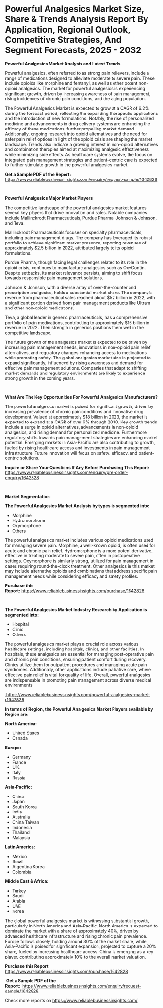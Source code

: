 <p><h1>Powerful Analgesics Market Size, Share & Trends Analysis Report By Application, Regional Outlook, Competitive Strategies, And Segment Forecasts, 2025 - 2032</h1></p><p><strong>Powerful Analgesics Market Analysis and Latest Trends</strong></p>
<p><p>Powerful analgesics, often referred to as strong pain relievers, include a range of medications designed to alleviate moderate to severe pain. These include opioids like morphine and fentanyl, as well as other potent non-opioid analgesics. The market for powerful analgesics is experiencing significant growth, driven by increasing awareness of pain management, rising incidences of chronic pain conditions, and the aging population.</p><p>The Powerful Analgesics Market is expected to grow at a CAGR of 6.2% during the forecast period, reflecting the expanding therapeutic applications and the introduction of new formulations. Notably, the rise of personalized medicine and advancements in drug delivery systems are enhancing the efficacy of these medications, further propelling market demand. Additionally, ongoing research into opioid alternatives and the need for safer pain relief options in light of the opioid crisis are shaping the market landscape. Trends also indicate a growing interest in non-opioid alternatives and combination therapies aimed at maximizing analgesic effectiveness while minimizing side effects. As healthcare systems evolve, the focus on integrated pain management strategies and patient-centric care is expected to further stimulate growth in the powerful analgesics market.</p></p>
<p><strong>Get a Sample PDF of the Report:&nbsp;</strong> <a href="https://www.reliablebusinessinsights.com/enquiry/request-sample/1642828?utm_campaign=1720&utm_medium=2&utm_source=Github&utm_content=ia&utm_term=08032025&utm_id=powerful-analgesics">https://www.reliablebusinessinsights.com/enquiry/request-sample/1642828</a></p>
<p>&nbsp;</p>
<p><strong>Powerful Analgesics Major Market Players</strong></p>
<p><p>The competitive landscape of the powerful analgesics market features several key players that drive innovation and sales. Notable companies include Mallinckrodt Pharmaceuticals, Purdue Pharma, Johnson & Johnson, and Teva. </p><p>Mallinckrodt Pharmaceuticals focuses on specialty pharmaceuticals, including pain management drugs. The company has leveraged its robust portfolio to achieve significant market presence, reporting revenues of approximately $2.5 billion in 2022, attributed largely to its opioid formulations.</p><p>Purdue Pharma, though facing legal challenges related to its role in the opioid crisis, continues to manufacture analgesics such as OxyContin. Despite setbacks, its market relevance persists, aiming to shift focus towards responsible pain management solutions.</p><p>Johnson & Johnson, with a diverse array of over-the-counter and prescription analgesics, holds a substantial market share. The company’s revenue from pharmaceutical sales reached about $52 billion in 2022, with a significant portion derived from pain management products like Ultram and other non-opioid medications.</p><p>Teva, a global leader in generic pharmaceuticals, has a comprehensive portfolio of pain medications, contributing to approximately $16 billion in revenue in 2022. Their strength in generics positions them well in the competitive landscape.</p><p>The future growth of the analgesics market is expected to be driven by increasing pain management needs, innovations in non-opioid pain relief alternatives, and regulatory changes enhancing access to medications while promoting safety. The global analgesics market size is projected to expand significantly, influenced by rising awareness and demand for effective pain management solutions. Companies that adapt to shifting market demands and regulatory environments are likely to experience strong growth in the coming years.</p></p>
<p>&nbsp;</p>
<p><strong>What Are The Key Opportunities For Powerful Analgesics Manufacturers?</strong></p>
<p><p>The powerful analgesics market is poised for significant growth, driven by increasing prevalence of chronic pain conditions and innovative drug development. Valued at approximately $18 billion in 2023, the market is expected to expand at a CAGR of over 6% through 2030. Key growth trends include a surge in opioid alternatives, advancements in non-opioid analgesics, and rising demand for personalized medicine. Furthermore, regulatory shifts towards pain management strategies are enhancing market potential. Emerging markets in Asia-Pacific are also contributing to growth, fueled by rising healthcare access and investments in pain management infrastructure. Future innovation will focus on safety, efficacy, and patient-centric solutions.</p></p>
<p><strong>Inquire or Share Your Questions If Any Before Purchasing This Report:</strong> <a href="https://www.reliablebusinessinsights.com/enquiry/pre-order-enquiry/1642828?utm_campaign=1720&utm_medium=2&utm_source=Github&utm_content=ia&utm_term=08032025&utm_id=powerful-analgesics">https://www.reliablebusinessinsights.com/enquiry/pre-order-enquiry/1642828</a></p>
<p>&nbsp;</p>
<p><strong>Market Segmentation</strong></p>
<p><strong>The Powerful Analgesics Market Analysis by types is segmented into:</strong></p>
<p><ul><li>Morphine</li><li>Hydromorphone</li><li>Oxymorphone</li><li>Others</li></ul></p>
<p><p>The powerful analgesics market includes various opioid medications used for managing severe pain. Morphine, a well-known opioid, is often used for acute and chronic pain relief. Hydromorphone is a more potent derivative, effective in treating moderate to severe pain, often in postoperative settings. Oxymorphone is similarly strong, utilized for pain management in cases requiring round-the-clock treatment. Other analgesics in this market may include alternative opioids and combinations that address specific pain management needs while considering efficacy and safety profiles.</p></p>
<p><strong>Purchase this Report:&nbsp;</strong><a href="https://www.reliablebusinessinsights.com/purchase/1642828?utm_campaign=1720&utm_medium=2&utm_source=Github&utm_content=ia&utm_term=08032025&utm_id=powerful-analgesics">https://www.reliablebusinessinsights.com/purchase/1642828</a></p>
<p>&nbsp;</p>
<p><strong>The Powerful Analgesics Market Industry Research by Application is segmented into:</strong></p>
<p><ul><li>Hospital</li><li>Clinic</li><li>Others</li></ul></p>
<p><p>The powerful analgesics market plays a crucial role across various healthcare settings, including hospitals, clinics, and other facilities. In hospitals, these analgesics are essential for managing post-operative pain and chronic pain conditions, ensuring patient comfort during recovery. Clinics utilize them for outpatient procedures and managing acute pain syndromes. Additionally, other applications include palliative care, where effective pain relief is vital for quality of life. Overall, powerful analgesics are indispensable in promoting pain management across diverse medical environments.</p></p>
<p><a href="https://www.reliablebusinessinsights.com/powerful-analgesics-market-r1642828?utm_campaign=1720&utm_medium=2&utm_source=Github&utm_content=ia&utm_term=08032025&utm_id=powerful-analgesics">&nbsp;https://www.reliablebusinessinsights.com/powerful-analgesics-market-r1642828</a></p>
<p><strong>In terms of Region, the Powerful Analgesics Market Players available by Region are:</strong></p>
<p>
    <p> <strong> North America: </strong>
        <ul>
            <li>United States</li>
            <li>Canada</li>
        </ul>
        </p> 
    <p> <strong> Europe: </strong>
        <ul>
            <li>Germany</li>
            <li>France</li>
            <li>U.K.</li>
            <li>Italy</li>
            <li>Russia</li>
        </ul>
        </p> 
    <p> <strong> Asia-Pacific: </strong>
        <ul>
            <li>China</li>
            <li>Japan</li>
            <li>South Korea</li>
            <li>India</li>
            <li>Australia</li>
            <li>China Taiwan</li>
            <li>Indonesia</li>
            <li>Thailand</li>
            <li>Malaysia</li>
        </ul>
        </p> 
    <p> <strong> Latin America: </strong>
        <ul>
            <li>Mexico</li>
            <li>Brazil</li>
            <li>Argentina Korea</li>
            <li>Colombia</li>
        </ul>
        </p> 
    <p> <strong> Middle East & Africa: </strong>
        <ul>
            <li>Turkey</li>
            <li>Saudi</li>
            <li>Arabia</li>
            <li>UAE</li>
            <li>Korea</li>
        </ul>
    </p>
    </p>
<p><p>The global powerful analgesics market is witnessing substantial growth, particularly in North America and Asia-Pacific. North America is expected to dominate the market with a share of approximately 40%, driven by advanced healthcare infrastructure and rising chronic pain prevalence. Europe follows closely, holding around 30% of the market share, while Asia-Pacific is poised for significant expansion, projected to capture a 20% share, fueled by increasing healthcare access. China is emerging as a key player, contributing approximately 10% to the overall market valuation.</p></p>
<p><strong>Purchase this Report: </strong><a href="https://www.reliablebusinessinsights.com/purchase/1642828?utm_campaign=1720&utm_medium=2&utm_source=Github&utm_content=ia&utm_term=08032025&utm_id=powerful-analgesics">https://www.reliablebusinessinsights.com/purchase/1642828</a></p>
<p>&nbsp;<strong>Get a Sample PDF of the Report:&nbsp;&nbsp;</strong><a href="https://www.reliablebusinessinsights.com/enquiry/request-sample/1642828?utm_campaign=1720&utm_medium=2&utm_source=Github&utm_content=ia&utm_term=08032025&utm_id=powerful-analgesics">https://www.reliablebusinessinsights.com/enquiry/request-sample/1642828</a></p>
<p><strong></strong></p>
<p>Check more reports on <a href="https://www.reliablebusinessinsights.com/?utm_campaign=1720&utm_medium=2&utm_source=Github&utm_content=ia&utm_term=08032025&utm_id=powerful-analgesics">https://www.reliablebusinessinsights.com/</a></p>